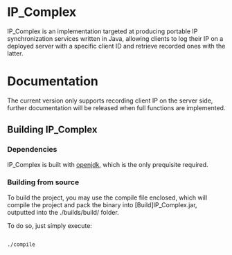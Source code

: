 # IP_Complex

IP_Complex is an implementation targeted at producing portable IP synchronization services written in Java, allowing clients to log their IP on a deployed server with a specific client ID and retrieve recorded ones with the latter.

# Documentation

The current version only supports recording client IP on the server side, further documentation will be released when full functions are implemented.

## Building IP_Complex

### Dependencies

IP_Complex is built with [openjdk](https://openjdk.org/projects/jdk/), which is the only prequisite required.

### Building from source

To build the project, you may use the compile file enclosed, which will compile the project and pack the binary into [Build]IP_Complex.jar, outputted into the ./builds/build/ folder.

To do so, just simply execute:

```

./compile

```
